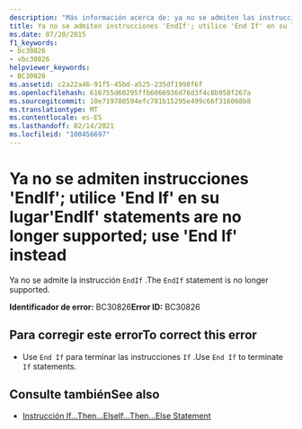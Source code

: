 ```yaml
---
description: "Más información acerca de: ya no se admiten las instrucciones ' EndIf '; Utilice ' End if ' en su lugar"
title: Ya no se admiten instrucciones 'EndIf'; utilice 'End If' en su lugar
ms.date: 07/20/2015
f1_keywords:
- bc30826
- vbc30826
helpviewer_keywords:
- BC30826
ms.assetid: c2a22a46-91f5-45bd-a525-235df1998f6f
ms.openlocfilehash: 616755d60295ffb6066936d76d3f4c8b958f267a
ms.sourcegitcommit: 10e719780594efc781b15295e499c66f316068b8
ms.translationtype: MT
ms.contentlocale: es-ES
ms.lasthandoff: 02/14/2021
ms.locfileid: "100456697"
---
```

# <a name="endif-statements-are-no-longer-supported-use-end-if-instead"></a><span data-ttu-id="29515-103">Ya no se admiten instrucciones 'EndIf'; utilice 'End If' en su lugar</span><span class="sxs-lookup"><span data-stu-id="29515-103">'EndIf' statements are no longer supported; use 'End If' instead</span></span>

<span data-ttu-id="29515-104">Ya no se admite la instrucción `EndIf` .</span><span class="sxs-lookup"><span data-stu-id="29515-104">The `EndIf` statement is no longer supported.</span></span>  
  
 <span data-ttu-id="29515-105">**Identificador de error:** BC30826</span><span class="sxs-lookup"><span data-stu-id="29515-105">**Error ID:** BC30826</span></span>  
  
## <a name="to-correct-this-error"></a><span data-ttu-id="29515-106">Para corregir este error</span><span class="sxs-lookup"><span data-stu-id="29515-106">To correct this error</span></span>  
  
- <span data-ttu-id="29515-107">Use `End If` para terminar las instrucciones `If` .</span><span class="sxs-lookup"><span data-stu-id="29515-107">Use `End If` to terminate `If` statements.</span></span>  
  
## <a name="see-also"></a><span data-ttu-id="29515-108">Consulte también</span><span class="sxs-lookup"><span data-stu-id="29515-108">See also</span></span>

- [<span data-ttu-id="29515-109">Instrucción If...Then...Else</span><span class="sxs-lookup"><span data-stu-id="29515-109">If...Then...Else Statement</span></span>](../language-reference/statements/if-then-else-statement.md)
